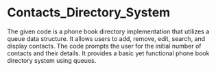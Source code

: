 # Contacts_Directory_System
The given code is a phone book directory implementation that utilizes a queue data structure. It allows users to add, remove, edit, search, and display contacts. The code prompts the user for the initial number of contacts and their details. It provides a basic yet functional phone book directory system using queues.

